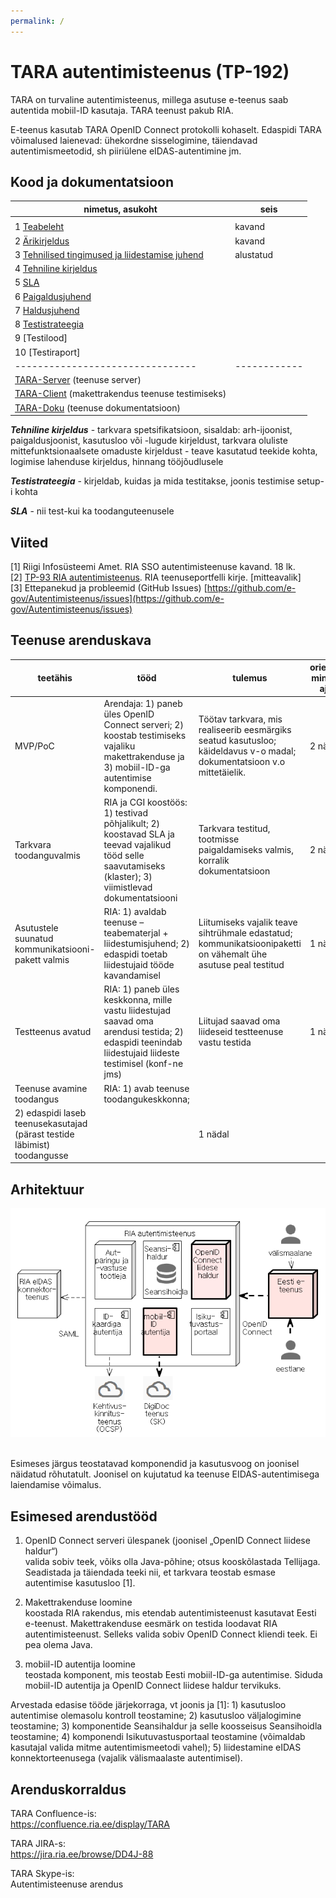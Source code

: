 ```yaml
---
permalink: /
---
```


# TARA autentimisteenus (TP-192)

TARA on turvaline autentimisteenus, millega asutuse e-teenus saab autentida mobiil-ID kasutaja.
TARA teenust pakub RIA.

E-teenus kasutab TARA OpenID Connect protokolli kohaselt. Edaspidi TARA võimalused laienevad: ühekordne sisselogimine, täiendavad autentimismeetodid, sh piiriülene eIDAS-autentimine jm. 

## Kood ja dokumentatsioon

| nimetus, asukoht             |  seis     |
|------------------------------|-----------|
|                                |           |
| 1 [Teabeleht](Teabeleht)       | kavand    |
| 2 [Ärikirjeldus](Arikirjeldus) | kavand    |
| 3 [Tehnilised tingimused ja liidestamise juhend](Juhend) | alustatud |
| 4 [Tehniline kirjeldus](TehnilineKirjeldus) |    |
| 5 [SLA]()                      |            |
| 6 [Paigaldusjuhend]()          |            |
| 7 [Haldusjuhend]()             |            |
| 8 [Testistrateegia]()          |            |
| 9 [Testilood]                  |            |
| 10 [Testiraport]                |            |
|--------------------------------|------------|
| [TARA-Server](https://github.com/e-gov/TARA-Server) (teenuse server)  |   |
| [TARA-Client](https://github.com/e-gov/TARA-Client) (makettrakendus teenuse testimiseks) |   |
| [TARA-Doku](https://github.com/e-gov/TARA-Doku) (teenuse dokumentatsioon) |  |

***Tehniline kirjeldus*** - tarkvara spetsifikatsioon, sisaldab: arh-ijoonist, paigaldusjoonist, kasutusloo või -lugude kirjeldust, tarkvara oluliste mittefunktsionaalsete omaduste kirjeldust - teave kasutatud teekide kohta, logimise lahenduse kirjeldus, hinnang tööjõudlusele

***Testistrateegia*** - kirjeldab, kuidas ja mida testitakse, joonis testimise setup-i kohta

***SLA*** - nii test-kui ka toodanguteenusele

## Viited

[1] Riigi Infosüsteemi Amet. RIA SSO autentimisteenuse kavand. 18 lk.<br>
[2] [TP-93 RIA autentimisteenus](https://jira.ria.ee/browse/TP-93). RIA teenuseportfelli kirje. [mitteavalik]<br>
[3] Ettepanekud ja probleemid (GitHub Issues) [https://github.com/e-gov/Autentimisteenus/issues](https://github.com/e-gov/Autentimisteenus/issues) 

## Teenuse arenduskava

| teetähis | tööd | tulemus | orienteeruv, minimaalne ajakava |
|----------|------|---------|--------------|
| MVP/PoC  | Arendaja: 1) paneb üles OpenID Connect serveri; 2) koostab testimiseks vajaliku makettrakenduse ja 3) mobiil-ID-ga autentimise komponendi. | Töötav tarkvara, mis realiseerib eesmärgiks seatud kasutusloo; käideldavus v-o madal; dokumentatsioon v.o mittetäielik. | 2 nädalat |
| Tarkvara toodanguvalmis | RIA ja CGI koostöös: 1) testivad põhjalikult; 2) koostavad SLA ja teevad vajalikud tööd selle saavutamiseks (klaster); 3) viimistlevad dokumentatsiooni | Tarkvara testitud, tootmisse paigaldamiseks valmis, korralik dokumentatsioon | 2 nädalat |
| Asutustele suunatud kommunikatsiooni-pakett valmis | RIA: 1) avaldab teenuse – teabematerjal + liidestumisjuhend; 2) edaspidi toetab liidestujaid tööde kavandamisel | Liitumiseks vajalik teave sihtrühmale edastatud; kommunikatsioonipaketti on vähemalt ühe asutuse peal testitud | 1 nädal |
| Testteenus avatud | RIA: 1) paneb üles keskkonna, mille vastu liidestujad saavad oma arendusi testida; 2) edaspidi teenindab liidestujaid liideste testimisel (konf-ne jms) | Liitujad saavad oma liideseid testteenuse vastu testida | 1 nädal |
| Teenuse avamine toodangus | RIA: 1) avab teenuse toodangukeskkonna;
2) edaspidi laseb teenusekasutajad (pärast testide läbimist) toodangusse | | 1 nädal |

## Arhitektuur

![](img/ARH-01.PNG)
<img src=''>

Esimeses järgus teostatavad komponendid ja kasutusvoog on joonisel näidatud rõhutatult. Joonisel on kujutatud ka  teenuse EIDAS-autentimisega laiendamise võimalus.

## Esimesed arendustööd
1)	OpenID Connect serveri ülespanek (joonisel „OpenID Connect liidese haldur“)<br>
valida sobiv teek, võiks olla Java-põhine; otsus kooskõlastada Tellijaga. Seadistada ja täiendada teeki nii, et tarkvara teostab esmase autentimise kasutusloo [1].

2)	Makettrakenduse loomine<br>
koostada RIA rakendus, mis etendab autentimisteenust kasutavat Eesti e-teenust. Makettrakenduse eesmärk on testida loodavat RIA autentimisteenust. Selleks valida sobiv OpenID Connect kliendi teek. Ei pea olema Java.

3)	mobiil-ID autentija loomine<br>
teostada komponent, mis teostab Eesti mobiil-ID-ga autentimise. Siduda mobiil-ID autentija  ja OpenID Connect liidese haldur tervikuks. 

Arvestada edasise tööde järjekorraga, vt joonis ja [1]: 1) kasutusloo autentimise olemasolu kontroll teostamine; 2) kasutusloo väljalogimine teostamine; 3) komponentide Seansihaldur ja selle koosseisus Seansihoidla teostamine; 4) komponendi Isikutuvastusportaal teostamine (võimaldab kasutajal valida mitme autentimismeetodi vahel); 5) liidestamine eIDAS konnektorteenusega (vajalik välismaalaste autentimisel).

## Arenduskorraldus

TARA Confluence-is:<br>
https://confluence.ria.ee/display/TARA 

TARA JIRA-s:<br>
https://jira.ria.ee/browse/DD4J-88 

TARA Skype-is:<br>
Autentimisteenuse arendus




